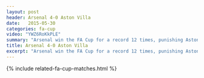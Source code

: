 ```yaml
---
layout: post
header: Arsenal 4-0 Aston Villa
date:   2015-05-30
categories: fa-cup
video: "YWZ6RoKkPLE"
summary: "Arsenal win the FA Cup for a record 12 times, punishing Aston Villa 4-0. A wonder goal from Alexis Sanchez put Arsenal in command after Theo Walcott's opener. Per Mertesacker and Olivier Giroud completed the rout."
title: Arsenal 4-0 Aston Villa
excerpt: "Arsenal win the FA Cup for a record 12 times, punishing Aston Villa 4-0. A wonder goal from Alexis Sanchez put Arsenal in command after Theo Walcott's opener. Per Mertesacker and Olivier Giroud completed the rout." 
---
```


{% include related-fa-cup-matches.html  %}